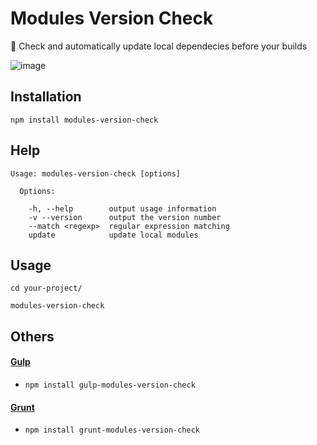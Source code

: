 # Modules Version Check

🔎 Check and automatically update local dependecies before your builds

![image](https://raw.githubusercontent.com/FrendEr/modules-version-check/master/static/r.gif)

## Installation

```
npm install modules-version-check
```

## Help

```
Usage: modules-version-check [options]

  Options:

    -h, --help        output usage information
    -v --version      output the version number
    --match <regexp>  regular expression matching
    update            update local modules
```

## Usage

```
cd your-project/

modules-version-check
```

## Others

#### [Gulp](https://github.com/FrendEr/gulp-modules-version-check)

* `npm install gulp-modules-version-check`

#### [Grunt](https://github.com/FrendEr/grunt-modules-version-check)

* `npm install grunt-modules-version-check`
